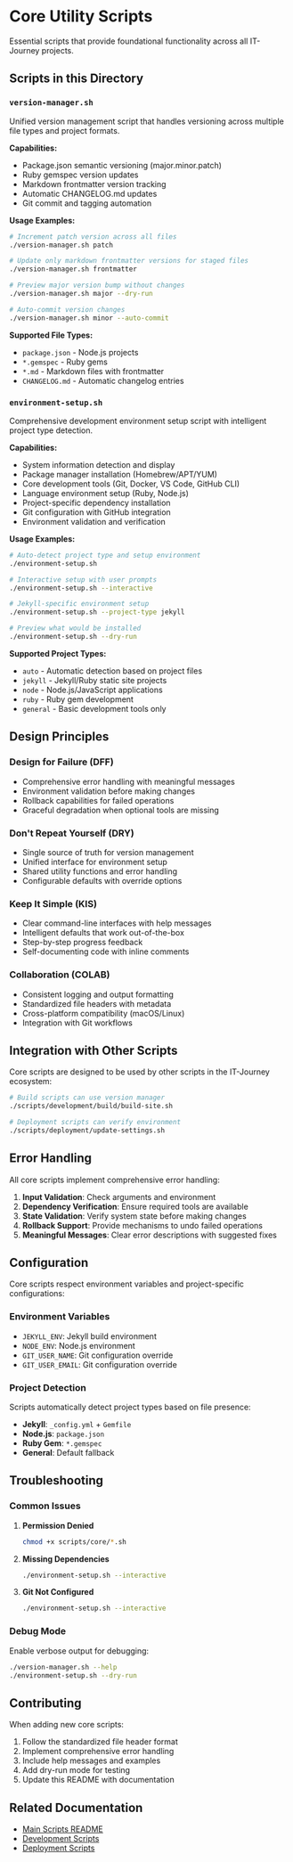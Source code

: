 <!--
@file scripts/core/README.md
@description Documentation for core utility scripts
@author IT-Journey Team <team@it-journey.org>
@created 2025-07-07
@lastModified 2025-07-07
@version 1.0.0

@relatedIssues 
  - Script consolidation: Document core utilities

@relatedEvolutions
  - v1.0.0: Initial documentation for core scripts

@dependencies
  - ../version-manager.sh: Unified version management
  - ../environment-setup.sh: Environment configuration

@changelog
  - 2025-07-07: Initial creation - ITJ

@usage Reference documentation for core scripts
@notes Core utilities that provide foundational functionality
-->

# Core Utility Scripts

Essential scripts that provide foundational functionality across all IT-Journey projects.

## Scripts in this Directory

### `version-manager.sh`
Unified version management script that handles versioning across multiple file types and project formats.

**Capabilities:**
- Package.json semantic versioning (major.minor.patch)
- Ruby gemspec version updates
- Markdown frontmatter version tracking
- Automatic CHANGELOG.md updates
- Git commit and tagging automation

**Usage Examples:**
```bash
# Increment patch version across all files
./version-manager.sh patch

# Update only markdown frontmatter versions for staged files
./version-manager.sh frontmatter

# Preview major version bump without changes
./version-manager.sh major --dry-run

# Auto-commit version changes
./version-manager.sh minor --auto-commit
```

**Supported File Types:**
- `package.json` - Node.js projects
- `*.gemspec` - Ruby gems
- `*.md` - Markdown files with frontmatter
- `CHANGELOG.md` - Automatic changelog entries

### `environment-setup.sh`
Comprehensive development environment setup script with intelligent project type detection.

**Capabilities:**
- System information detection and display
- Package manager installation (Homebrew/APT/YUM)
- Core development tools (Git, Docker, VS Code, GitHub CLI)
- Language environment setup (Ruby, Node.js)
- Project-specific dependency installation
- Git configuration with GitHub integration
- Environment validation and verification

**Usage Examples:**
```bash
# Auto-detect project type and setup environment
./environment-setup.sh

# Interactive setup with user prompts
./environment-setup.sh --interactive

# Jekyll-specific environment setup
./environment-setup.sh --project-type jekyll

# Preview what would be installed
./environment-setup.sh --dry-run
```

**Supported Project Types:**
- `auto` - Automatic detection based on project files
- `jekyll` - Jekyll/Ruby static site projects
- `node` - Node.js/JavaScript applications
- `ruby` - Ruby gem development
- `general` - Basic development tools only

## Design Principles

### Design for Failure (DFF)
- Comprehensive error handling with meaningful messages
- Environment validation before making changes
- Rollback capabilities for failed operations
- Graceful degradation when optional tools are missing

### Don't Repeat Yourself (DRY)
- Single source of truth for version management
- Unified interface for environment setup
- Shared utility functions and error handling
- Configurable defaults with override options

### Keep It Simple (KIS)
- Clear command-line interfaces with help messages
- Intelligent defaults that work out-of-the-box
- Step-by-step progress feedback
- Self-documenting code with inline comments

### Collaboration (COLAB)
- Consistent logging and output formatting
- Standardized file headers with metadata
- Cross-platform compatibility (macOS/Linux)
- Integration with Git workflows

## Integration with Other Scripts

Core scripts are designed to be used by other scripts in the IT-Journey ecosystem:

```bash
# Build scripts can use version manager
./scripts/development/build/build-site.sh

# Deployment scripts can verify environment
./scripts/deployment/update-settings.sh
```

## Error Handling

All core scripts implement comprehensive error handling:

1. **Input Validation**: Check arguments and environment
2. **Dependency Verification**: Ensure required tools are available
3. **State Validation**: Verify system state before making changes
4. **Rollback Support**: Provide mechanisms to undo failed operations
5. **Meaningful Messages**: Clear error descriptions with suggested fixes

## Configuration

Core scripts respect environment variables and project-specific configurations:

### Environment Variables
- `JEKYLL_ENV`: Jekyll build environment
- `NODE_ENV`: Node.js environment
- `GIT_USER_NAME`: Git configuration override
- `GIT_USER_EMAIL`: Git configuration override

### Project Detection
Scripts automatically detect project types based on file presence:

- **Jekyll**: `_config.yml` + `Gemfile`
- **Node.js**: `package.json`
- **Ruby Gem**: `*.gemspec`
- **General**: Default fallback

## Troubleshooting

### Common Issues

1. **Permission Denied**
   ```bash
   chmod +x scripts/core/*.sh
   ```

2. **Missing Dependencies**
   ```bash
   ./environment-setup.sh --interactive
   ```

3. **Git Not Configured**
   ```bash
   ./environment-setup.sh --interactive
   ```

### Debug Mode

Enable verbose output for debugging:
```bash
./version-manager.sh --help
./environment-setup.sh --dry-run
```

## Contributing

When adding new core scripts:

1. Follow the standardized file header format
2. Implement comprehensive error handling
3. Include help messages and examples
4. Add dry-run mode for testing
5. Update this README with documentation

## Related Documentation

- [Main Scripts README](../README.md)
- [Development Scripts](../development/README.md)
- [Deployment Scripts](../deployment/README.md)
